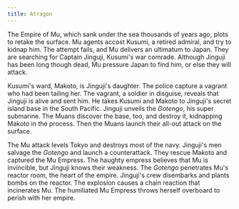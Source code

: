 ```yaml
---
title: Atragon
---
```


The Empire of Mu, which sank under the sea thousands of years ago, plots to
retake the surface. Mu agents accost Kusumi, a retired admiral, and try to
kidnap him. The attempt fails, and Mu delivers an ultimatum to Japan. They are
searching for Captain Jinguji, Kusumi's war comrade. Although Jinguji has been
long though dead, Mu pressure Japan to find him, or else they will attack.

Kusumi's ward, Makoto, is Jinguji's daughter. The police capture a vagrant who
had been tailing her. The vagrant, a soldier in disguise, reveals that Jinguji
is alive and sent him. He takes Kusumi and Makoto to Jinguji's secret island
base in the South Pacific. Jinguji unveils the _Gotengo_, his super submarine.
The Muans discover the base, too, and destroy it, kidnapping Makoto in the
process. Then the Muans launch their all-out attack on the surface.

The Mu attack levels Tokyo and destroys most of the navy. Jinguji's men salvage
the _Gotengo_ and launch a counterattack. They rescue Makoto and captured the Mu
Empress. The haughty empress believes that Mu is invincible, but Jinguji knows
their weakness. The _Gotengo_ penetrates Mu's reactor room, the heart of the
empire. Jinguji's crew disembarks and plants bombs on the reactor. The explosion
causes a chain reaction that incinerates Mu. The humiliated Mu Empress throws
herself overboard to perish with her empire.

